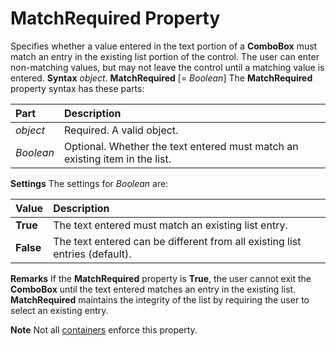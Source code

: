 
# MatchRequired Property



Specifies whether a value entered in the text portion of a  **ComboBox** must match an entry in the existing list portion of the control. The user can enter non-matching values, but may not leave the control until a matching value is entered.
 **Syntax**
 _object_. **MatchRequired** [= _Boolean_]
The  **MatchRequired** property syntax has these parts:


|**Part**|**Description**|
|:-----|:-----|
| _object_|Required. A valid object.|
| _Boolean_|Optional. Whether the text entered must match an existing item in the list.|
 **Settings**
The settings for  _Boolean_ are:


|**Value**|**Description**|
|:-----|:-----|
| **True**|The text entered must match an existing list entry.|
| **False**|The text entered can be different from all existing list entries (default).|
 **Remarks**
If the  **MatchRequired** property is **True**, the user cannot exit the  **ComboBox** until the text entered matches an entry in the existing list. **MatchRequired** maintains the integrity of the list by requiring the user to select an existing entry.

 **Note**  Not all  [containers](b8bdf64f-5920-1ae9-16d0-b26d09524a30.md) enforce this property.

